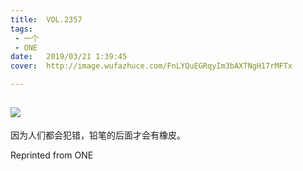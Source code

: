 ```yaml
---
title:	VOL.2357
tags:
 - 一个
 - ONE
date:	2019/03/21 1:39:45
cover:	http://image.wufazhuce.com/FnLYQuEGRqyIm3bAXTNgH17rMFTx

---
```

![](http://image.wufazhuce.com/FnLYQuEGRqyIm3bAXTNgH17rMFTx)
---

因为人们都会犯错，铅笔的后面才会有橡皮。
 
Reprinted from ONE
